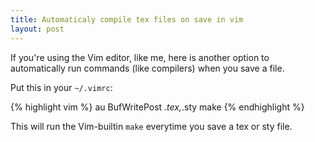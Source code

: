 ```yaml
---
title: Automaticaly compile tex files on save in vim
layout: post
---
```


If you're using the Vim editor, like me, here is another option to
automatically run commands (like compilers) when you save a file.

Put this in your `~/.vimrc`:

{% highlight vim %}
au BufWritePost *.tex,*.sty make
{% endhighlight %}

This will run the Vim-builtin `make` everytime you save a tex or sty
file.
